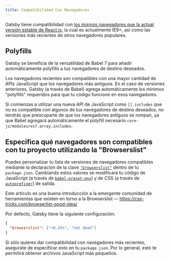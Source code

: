 ```yaml
---
title: Compatibilidad Con Navegadores
---
```


Gatsby tiene compatibilidad con [los mismos navegadores que la actual versión estable de React.js](https://facebook.github.io/react/docs/react-dom.html#browser-support), la cual es actualmente IE9+, así como las versiones más recientes de otros navegadores populares.

## Polyfills

Gatsby se beneficia de la versatilidad de Babel 7 para añadir automáticamente polyfills a tus navegadores de destino deseados.

Los navegadores recientes son compatibles con una mayor cantidad de APIs JavaScript que los navegadores más antiguos. En el caso de versiones anteriores, Gatsby (a través de Babel) agrega automáticamente los mínimos "polyfills" requeridos para que tu código funcione en esos navegadores.

Si comienzas a utilizar una nueva API de JavaScript como `[].includes` que no es compatible con algunos de tus navegadores de destino deseados, no tendrás que preocuparte de que los navegadores antiguos se rompan, ya que Babel agregará automáticamente el polyfill necesario `core-js/modules/es7.array.includes`.

## Especifica qué navegadores son compatibles con tu proyecto utilizando la "Browserslist"

Puedes personalizar tu lista de versiones de navegadores compatibles mediante la declaración de la clave [`"browserslist"`](https://github.com/ai/browserslist) dentro de tu `package.json`. Cambiando estos valores se modificará tu código de JavaScript (a través de [`babel-preset-env`](https://github.com/babel/babel-preset-env#targetsbrowsers)) y de CSS (a través de [`autoprefixer`](https://github.com/postcss/autoprefixer)) de salida.

Este artículo es una buena introducción a la emergente comunidad de herramientas que existen en torno a la Browserslist — https://css-tricks.com/browserlist-good-idea/

Por defecto, Gatsby tiene la siguiente configuración:

```json:title=package.json
{
  "browserslist": [">0.25%", "not dead"]
}
```

Si sólo quieres dar compatibilidad con navegadores más recientes, asegurate de especificar esto en tu `package.json`. Por lo general, esto te permitirá obtener archivos JavaScript más pequeños.
